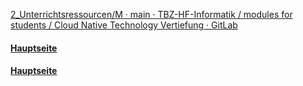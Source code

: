 [2_Unterrichtsressourcen/M · main · TBZ-HF-Informatik / modules for students / Cloud Native Technology Vertiefung · GitLab](https://gitlab.com/ch-tbz-hf/Stud/v-cnt/-/tree/main/2_Unterrichtsressourcen/M)
#### [Hauptseite](/README.md)




#### [Hauptseite](/README.md)